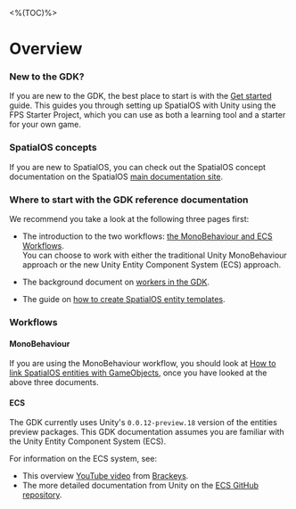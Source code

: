 <%(TOC)%>
# Overview

### New to the GDK?
If you are new to the GDK, the best place to start is with the [Get started]({{urlRoot}}/content/get-started/get-started) guide. This guides you through setting up SpatialOS with Unity using the FPS Starter Project, which you can use as both a learning tool and a starter for your own game.

### SpatialOS concepts

If you are new to SpatialOS, you can check out the SpatialOS concept documentation on the SpatialOS [main documentation site](https://docs.improbable.io/reference/latest/shared/concepts/spatialos).


### Where to start with the GDK reference documentation

We recommend you take a look at the following three pages first:

* The introduction to the two workflows: [the MonoBehaviour and ECS Workflows]({{urlRoot}}/content/intro-workflows-spatialos-entities.md). <br/>
You can choose to work with either the traditional Unity MonoBehaviour approach or the new Unity Entity Component System (ECS) approach.

* The background document on [workers in the GDK]({{urlRoot}}/content/workers/workers-in-the-gdk.md).

* The guide on [how to create SpatialOS entity templates]({{urlRoot}}/content/entity-templates.md).

### Workflows

#### MonoBehaviour

If you are using the MonoBehaviour workflow, you should look at [How to link SpatialOS entities with GameObjects]({{urlRoot}}/content/gameobject/linking-spatialos-entities.md), once you have looked at the above three documents.

#### ECS 

The GDK currently uses Unity's `0.0.12-preview.18` version of the entities preview packages. This GDK documentation assumes you are familiar with the Unity Entity Component System (ECS).

For information on the ECS system, see:

* This overview [YouTube video](https://www.youtube.com/watch?v=_U9wRgQyy6s) from [Brackeys](http://brackeys.com/).
* The more detailed documentation from Unity on the [ECS GitHub repository](https://github.com/Unity-Technologies/EntityComponentSystemSamples/blob/master/Documentation/index.md).
